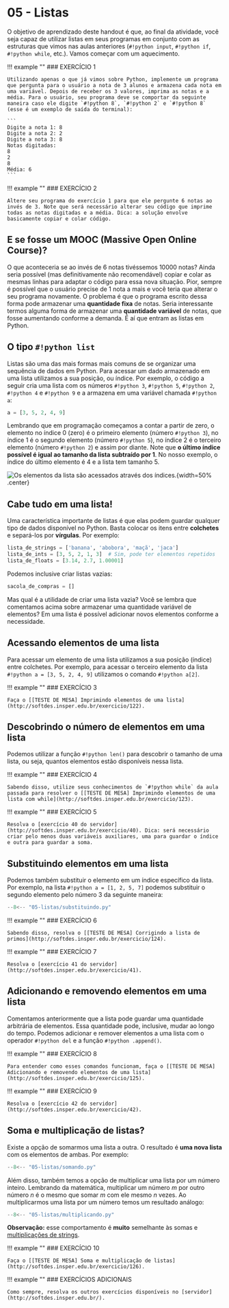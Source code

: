# 05 - Listas

O objetivo de aprendizado deste handout é que, ao final da atividade, você seja capaz de utilizar listas em seus programas em conjunto com as estruturas que vimos nas aulas anteriores (`#!python input`, `#!python if`, `#!python while`, etc.). Vamos começar com um aquecimento.

!!! example ""
    ### EXERCÍCIO 1

    Utilizando apenas o que já vimos sobre Python, implemente um programa que pergunta para o usuário a nota de 3 alunos e armazena cada nota em uma variável. Depois de receber os 3 valores, imprima as notas e a média. Para o usuário, seu programa deve se comportar da seguinte maneira caso ele digite `#!python 8`, `#!python 2` e `#!python 8` (esse é um exemplo de saída do terminal):

    ```
    Digite a nota 1: 8
    Digite a nota 2: 2
    Digite a nota 3: 8
    Notas digitadas:
    8
    2
    8
    Média: 6
    ```

!!! example ""
    ### EXERCÍCIO 2

    Altere seu programa do exercício 1 para que ele pergunte 6 notas ao invés de 3. Note que será necessário alterar seu código que imprime todas as notas digitadas e a média. Dica: a solução envolve basicamente copiar e colar código.

## E se fosse um MOOC (Massive Open Online Course)?

O que aconteceria se ao invés de 6 notas tivéssemos 10000 notas? Ainda seria possível (mas definitivamente não recomendável) copiar e colar as mesmas linhas para adaptar o código para essa nova situação. Pior, sempre é possível que o usuário precise de 1 nota a mais e você teria que alterar o seu programa novamente. O problema é que o programa escrito dessa forma pode armazenar uma **quantidade fixa** de notas. Seria interessante termos alguma forma de armazenar uma **quantidade variável** de notas, que fosse aumentando conforme a demanda. É aí que entram as listas em Python.

## O tipo `#!python list`

Listas são uma das mais formas mais comuns de se organizar uma sequência de dados em Python. Para acessar um dado armazenado em uma lista utilizamos a sua posição, ou índice. Por exemplo, o código a seguir cria uma lista com os números `#!python 3`, `#!python 5`, `#!python 2`, `#!python 4` e `#!python 9` e a armazena em uma variável chamada `#!python a`:

```python
a = [3, 5, 2, 4, 9]
```

Lembrando que em programação começamos a contar a partir de zero, o elemento no índice 0 (zero) é o primeiro elemento (número `#!python 3`), no índice 1 é o segundo elemento (número `#!python 5`), no índice 2 é o terceiro elemento (número `#!python 2`) e assim por diante. Note que **o último índice possível é igual ao tamanho da lista subtraído por 1**. No nosso exemplo, o índice do último elemento é 4 e a lista tem tamanho 5.

![Os elementos da lista são acessados através dos índices.](exemplo_lista.png){width=50% .center}

## Cabe tudo em uma lista!

Uma característica importante de listas é que elas podem guardar qualquer tipo de dados disponível no Python. Basta colocar os itens entre **colchetes** e separá-los por **vírgulas**. Por exemplo:

```python
lista_de_strings = ['banana', 'abobora', 'maçã', 'jaca']
lista_de_ints = [3, 5, 2, 1, 3]  # Sim, pode ter elementos repetidos
lista_de_floats = [3.14, 2.7, 1.00001]
```

Podemos inclusive criar listas vazias:

```python
sacola_de_compras = []
```

Mas qual é a utilidade de criar uma lista vazia? Você se lembra que comentamos acima sobre armazenar uma quantidade variável de elementos? Em uma lista é possível adicionar novos elementos conforme a necessidade.

## Acessando elementos de uma lista

Para acessar um elemento de uma lista utilizamos a sua posição (índice) entre colchetes. Por exemplo, para acessar o terceiro elemento da lista `#!python a = [3, 5, 2, 4, 9]` utilizamos o comando `#!python a[2]`.

!!! example ""
    ### EXERCÍCIO 3

    Faça o [[TESTE DE MESA] Imprimindo elementos de uma lista](http://softdes.insper.edu.br/exercicio/122).

## Descobrindo o número de elementos em uma lista

Podemos utilizar a função `#!python len()` para descobrir o tamanho de uma lista, ou seja, quantos elementos estão disponíveis nessa lista.

!!! example ""
    ### EXERCÍCIO 4

    Sabendo disso, utilize seus conhecimentos de `#!python while` da aula passada para resolver o [[TESTE DE MESA] Imprimindo elementos de uma lista com while](http://softdes.insper.edu.br/exercicio/123).

!!! example ""
    ### EXERCÍCIO 5

    Resolva o [exercício 40 do servidor](http://softdes.insper.edu.br/exercicio/40). Dica: será necessário criar pelo menos duas variáveis auxiliares, uma para guardar o índice e outra para guardar a soma.

## Substituindo elementos em uma lista

Podemos também substituir o elemento em um índice específico da lista. Por exemplo, na lista `#!python a = [1, 2, 5, 7]` podemos substituir o segundo elemento pelo número 3 da seguinte maneira:

```python
--8<-- "05-listas/substituindo.py"
```

!!! example ""
    ### EXERCÍCIO 6

    Sabendo disso, resolva o [[TESTE DE MESA] Corrigindo a lista de primos](http://softdes.insper.edu.br/exercicio/124).

!!! example ""
    ### EXERCÍCIO 7

    Resolva o [exercício 41 do servidor](http://softdes.insper.edu.br/exercicio/41).

## Adicionando e removendo elementos em uma lista

Comentamos anteriormente que a lista pode guardar uma quantidade arbitrária de elementos. Essa quantidade pode, inclusive, mudar ao longo do tempo. Podemos adicionar e remover elementos a uma lista com o operador `#!python del` e a função `#!python .append()`.

!!! example ""
    ### EXERCÍCIO 8

    Para entender como esses comandos funcionam, faça o [[TESTE DE MESA] Adicionando e removendo elementos de uma lista](http://softdes.insper.edu.br/exercicio/125).

!!! example ""
    ### EXERCÍCIO 9

    Resolva o [exercício 42 do servidor](http://softdes.insper.edu.br/exercicio/42).

## Soma e multiplicação de listas?

Existe a opção de somarmos uma lista a outra. O resultado é **uma nova lista** com os elementos de ambas. Por exemplo:

```python
--8<-- "05-listas/somando.py"
```

Além disso, também temos a opção de multiplicar uma lista por um número inteiro. Lembrando da matemática, multiplicar um número $m$ por outro número $n$ é o mesmo que somar $m$ com ele mesmo $n$ vezes. Ao multiplicarmos uma lista por um número temos um resultado análogo:

```python
--8<-- "05-listas/multiplicando.py"
```

**Observação:** esse comportamento é **muito** semelhante às somas e [multiplicações de strings](../02-io/#operacoes-com-strings).

!!! example ""
    ### EXERCÍCIO 10

    Faça o [[TESTE DE MESA] Soma e multiplicação de listas](http://softdes.insper.edu.br/exercicio/126).

!!! example ""
    ### EXERCÍCIOS ADICIONAIS

    Como sempre, resolva os outros exercícios disponíveis no [servidor](http://softdes.insper.edu.br/).
